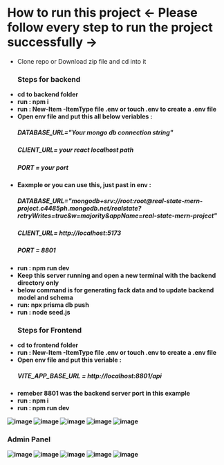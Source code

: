 <h1>How to run this  project  <-  Please follow every step to run the project successfully -> </h1>
<ul>
    <li>Clone repo or Download zip file and cd into it</li>
    <h3>Steps for backend</h3>
    <li><b>cd to backend folder <b></li>
    <li><b>run</b> : npm i</li>
    <li><b>run</b> : <b>New-Item -ItemType file .env  <b> or  <b>touch .env   <b> to create a .env file </li>
    <li><b>Open env file and put this all below veriables</b> : 
      <h5> DATABASE_URL="Your mongo db connection string" </h5>
      <h5> CLIENT_URL= your react localhost path </h5>
      <h5> PORT = your port </h5>
    </li>
    <li><b>Eaxmple or you can use this, just past in env</b> : 
      <h5> DATABASE_URL="mongodb+srv://root:root@real-state-mern-project.c4485ph.mongodb.net/realstate?retryWrites=true&w=majority&appName=real-state-mern-project" </h5>
      <h5> CLIENT_URL= http://localhost:5173 </h5>
      <h5>PORT = 8801</h1>
    </li>
    <li><b>run</b> : npm run dev </li>
    <li><b>Keep this server running and open a new terminal with the backend directory only</b></li>
    <li><b>below command is for generating fack data and to update backend model and schema</b></li>
    <li><b>run: </b> npx prisma db push</li>
    <li><b>run : </b> node seed.js</li>
    <h3>Steps for Frontend</h3>
    <li><b>cd to frontend folder <b></li>
    <li><b>run</b> : <b>New-Item -ItemType file .env<b> or <b>touch .env<b> to create a .env file </li>
    <li><b>Open env file and put this veriable</b> : 
      <h5>VITE_APP_BASE_URL = http://localhost:8801/api</h5>
    </li>
    <li>remeber 8801 was the backend server port in this example</li>
     <li><b>run :</b> npm i</li>
    <li><b>run :</b> npm run dev</li>
</ul>


![image](https://github.com/rohit550000/mern/assets/123115001/fc2525f7-3330-416c-8ac1-74d07815f61f)
![image](https://github.com/rohit550000/mern/assets/123115001/d419476b-ac4e-4ee1-b068-d9ad8f746044)
![image](https://github.com/rohit550000/mern/assets/123115001/d6b3ecff-f2c5-4885-873c-c1ba7013624d)
![image](https://github.com/rohit550000/mern/assets/123115001/f146ed4a-67e4-4807-a784-006a556910fa)
![image](https://github.com/rohit550000/mern/assets/123115001/7a179cb2-7a3b-48d4-9ae7-2743e703ad48)

<h3>Admin Panel</h3>

![image](https://github.com/rohit550000/mern/assets/123115001/2c43b5a3-1262-4a47-9d38-761833a7641d)
![image](https://github.com/rohit550000/mern/assets/123115001/992b3ea8-dbf7-4540-ac94-be5971d41b98)
![image](https://github.com/rohit550000/mern/assets/123115001/de83fb8d-c503-4f41-9863-29aede77d00a)
![image](https://github.com/rohit550000/mern/assets/123115001/6d340650-874d-47e1-b32d-5d58784df435)
![image](https://github.com/rohit550000/mern/assets/123115001/c7b38ae0-0e0b-42b9-89d9-305f1bc5598d)





















